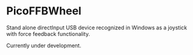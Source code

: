 # PicoFFBWheel
Stand alone directInput USB device recognized in Windows as a joystick with force feedback functionality.

Currently under development.
